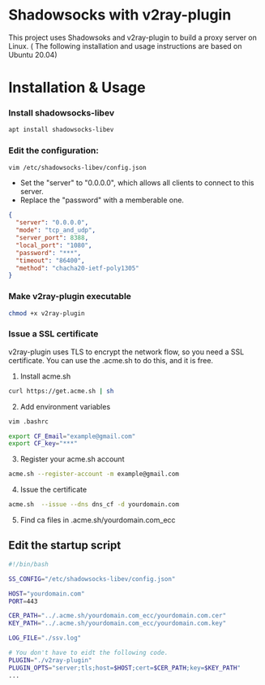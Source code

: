 # Shadowsocks with v2ray-plugin

This project uses Shadowsoks and v2ray-plugin to build a proxy server on Linux. ( The following installation and usage instructions are based on Ubuntu 20.04)

# Installation & Usage
### Install shadowsocks-libev

```bash
apt install shadowsocks-libev
```

### Edit the configuration:
```bash
vim /etc/shadowsocks-libev/config.json
```
- Set the "server" to "0.0.0.0", which allows all clients to connect to this server.
- Replace the "password" with a memberable one.
```json
{
  "server": "0.0.0.0",
  "mode": "tcp_and_udp",
  "server_port": 8388,
  "local_port": "1080",
  "password": "***",
  "timeout": "86400",
  "method": "chacha20-ietf-poly1305"
}
```

### Make v2ray-plugin executable
```bash
chmod +x v2ray-plugin
```

### Issue a SSL certificate
v2ray-plugin uses TLS to encrypt the network flow, so you need a SSL certificate. You can use the .acme.sh to do this, and it is free.

1. Install acme.sh
```bash
curl https://get.acme.sh | sh
```

2. Add environment variables

```bash
vim .bashrc
```

```bash
export CF_Email="example@gmail.com"
export CF_key="***"
```

3. Register your acme.sh account

```bash
acme.sh --register-account -m example@gmail.com
```

4. Issue the certificate

```bash
acme.sh  --issue --dns dns_cf -d yourdomain.com
```

5. Find ca files in .acme.sh/yourdomain.com_ecc


## Edit the startup script
```bash
#!/bin/bash

SS_CONFIG="/etc/shadowsocks-libev/config.json"

HOST="yourdomain.com"
PORT=443

CER_PATH="../.acme.sh/yourdomain.com_ecc/yourdomain.com.cer"
KEY_PATH="../.acme.sh/yourdomain.com_ecc/yourdomain.com.key"

LOG_FILE="./ssv.log"

# You don't have to eidt the following code.
PLUGIN="./v2ray-plugin"
PLUGIN_OPTS="server;tls;host=$HOST;cert=$CER_PATH;key=$KEY_PATH"
...
```

